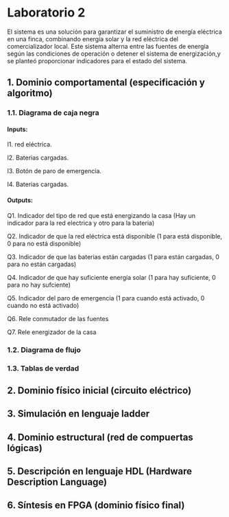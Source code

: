 ﻿# Laboratorio 2
El sistema es una solución para garantizar el suministro de energía eléctrica en una finca, combinando energía solar y la red eléctrica del comercializador local. Este sistema alterna entre las fuentes de energía según las condiciones de operación o detener el sistema de energización,y se planteó proporcionar indicadores para el estado del sistema.

## 1. Dominio comportamental (especificación y algoritmo)
### 1.1. Diagrama de caja negra
#### Inputs:
  I1. red eléctrica.
  
  I2. Baterias cargadas.
  
  I3. Botón de paro de emergencia.
  
  I4. Baterias cargadas.

#### Outputs:
  Q1. Indicador del tipo de red que está energizando la casa (Hay un indicador para la red electrica y otro para la bateria)
  
  Q2. Indicador de que la red eléctrica está disponible (1 para está disponible, 0 para no está disponible)
  
  Q3. Indicador de que las baterias están cargadas (1 para están cargadas, 0 para no están cargadas)
  
  Q4. Indicador de que hay suficiente energía solar (1 para hay suficiente, 0 para no hay sufciente)
  
  Q5. Indicador del paro de emergencia (1 para cuando está activado, 0 cuando no está activado)
  
  Q6. Rele conmutador de las fuentes
  
  Q7. Rele energizador de la casa

### 1.2. Diagrama de flujo
### 1.3. Tablas de verdad
## 2. Dominio físico inicial (circuito eléctrico)
## 3. Simulación en lenguaje ladder
## 4. Dominio estructural (red de compuertas lógicas)
## 5. Descripción en lenguaje HDL (Hardware Description Language)
## 6. Síntesis en FPGA (dominio físico final)
